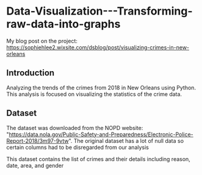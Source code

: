 # Data-Visualization---Transforming-raw-data-into-graphs

My blog post on the project: https://sophiehlee2.wixsite.com/dsblog/post/visualizing-crimes-in-new-orleans

## Introduction
Analyzing the trends of the crimes from 2018 in New Orleans using Python. This analysis is focused on visualizing the statistics of the crime data. 

## Dataset 

The dataset was downloaded from the NOPD website: "https://data.nola.gov/Public-Safety-and-Preparedness/Electronic-Police-Report-2018/3m97-9vtw". The original dataset has a lot of null data so certain columns had to be disregarded from our analysis

This dataset contains the list of crimes and their details including reason, date, area, and gender

